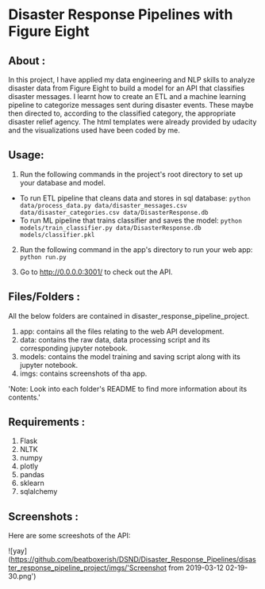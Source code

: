 # Disaster Response Pipelines with Figure Eight

## About :

In this project, I have applied my data engineering and NLP skills to 
analyze disaster data from Figure Eight to build a model for an API that 
classifies disaster messages. I learnt how to create an ETL and a machine 
learning pipeline to categorize messages sent during disaster events. These 
maybe then directed to, according to the classified category, the appropriate
disaster relief agency. The html templates were already provided by udacity 
and the visualizations used have been coded by me.

## Usage:

1. Run the following commands in the project's root directory to set up your database and model.

* To run ETL pipeline that cleans data and stores in sql database:
        `python data/process_data.py data/disaster_messages.csv data/disaster_categories.csv data/DisasterResponse.db`
* To run ML pipeline that trains classifier and saves the model:
        `python models/train_classifier.py data/DisasterResponse.db models/classifier.pkl`

2. Run the following command in the app's directory to run your web app:
    `python run.py`

3. Go to http://0.0.0.0:3001/ to check out the API.

## Files/Folders :

All the below folders are contained in disaster_response_pipeline_project.

1. app: contains all the files relating to the web API development. 
2. data: contains the raw data, data processing script and its 
corresponding jupyter notebook.
3. models: contains the model training and saving script along with
 its jupyter notebook.
4. imgs: contains screenshots of tha app.

'Note: Look into each folder's README to find more information about 
its contents.'

## Requirements :

1. Flask
2. NLTK
3. numpy
4. plotly
5. pandas
6. sklearn
7. sqlalchemy  

## Screenshots :

Here are some screeshots of the API:

![yay](https://github.com/beatboxerish/DSND/Disaster_Response_Pipelines/disaster_response_pipeline_project/imgs/'Screenshot from 2019-03-12 02-19-30.png')

